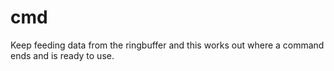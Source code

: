 # cmd
Keep feeding data from the ringbuffer and this works out where a command ends and is ready to use.
